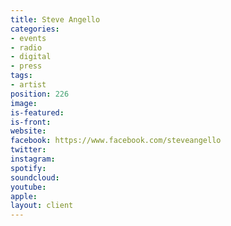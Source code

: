 ```yaml
---
title: Steve Angello
categories:
- events
- radio
- digital
- press
tags:
- artist
position: 226
image: 
is-featured: 
is-front: 
website: 
facebook: https://www.facebook.com/steveangello
twitter: 
instagram: 
spotify: 
soundcloud: 
youtube: 
apple: 
layout: client
---
```


